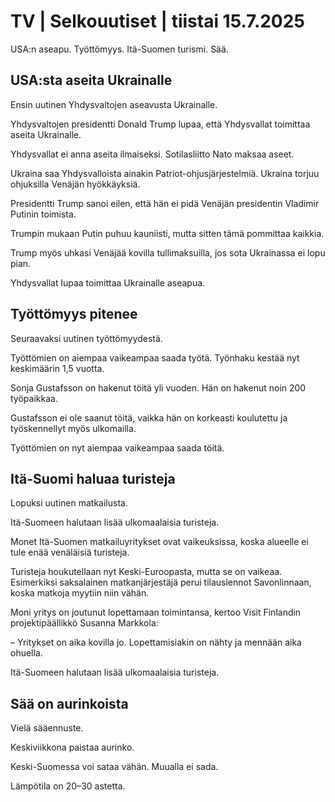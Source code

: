 # TV | Selkouutiset | tiistai 15.7.2025

USA:n aseapu. Työttömyys. Itä-Suomen turismi. Sää.

## USA:sta aseita Ukrainalle

Ensin uutinen Yhdysvaltojen aseavusta Ukrainalle.

Yhdysvaltojen presidentti Donald Trump lupaa, että Yhdysvallat toimittaa aseita Ukrainalle.

Yhdysvallat ei anna aseita ilmaiseksi. Sotilasliitto Nato maksaa aseet.

Ukraina saa Yhdysvalloista ainakin Patriot-ohjusjärjestelmiä. Ukraina torjuu ohjuksilla Venäjän hyökkäyksiä.

Presidentti Trump sanoi eilen, että hän ei pidä Venäjän presidentin Vladimir Putinin toimista.

Trumpin mukaan Putin puhuu kauniisti, mutta sitten tämä pommittaa kaikkia.

Trump myös uhkasi Venäjää kovilla tullimaksuilla, jos sota Ukrainassa ei lopu pian.

Yhdysvallat lupaa toimittaa Ukrainalle aseapua.

## Työttömyys pitenee

Seuraavaksi uutinen työttömyydestä.

Työttömien on aiempaa vaikeampaa saada työtä. Työnhaku kestää nyt keskimäärin 1,5 vuotta.

Sonja Gustafsson on hakenut töitä yli vuoden. Hän on hakenut noin 200 työpaikkaa.

Gustafsson ei ole saanut töitä, vaikka hän on korkeasti koulutettu ja työskennellyt myös ulkomailla.

Työttömien on nyt aiempaa vaikeampaa saada töitä.

## Itä-Suomi haluaa turisteja

Lopuksi uutinen matkailusta.

Itä-Suomeen halutaan lisää ulkomaalaisia turisteja.

Monet Itä-Suomen matkailuyritykset ovat vaikeuksissa, koska alueelle ei tule enää venäläisiä turisteja.

Turisteja houkutellaan nyt Keski-Euroopasta, mutta se on vaikeaa. Esimerkiksi saksalainen matkanjärjestäjä perui tilauslennot Savonlinnaan, koska matkoja myytiin niin vähän.

Moni yritys on joutunut lopettamaan toimintansa, kertoo Visit Finlandin projektipäällikkö Susanna Markkola:

– Yritykset on aika kovilla jo. Lopettamisiakin on nähty ja mennään aika ohuella.

Itä-Suomeen halutaan lisää ulkomaalaisia turisteja.

## Sää on aurinkoista

Vielä sääennuste.

Keskiviikkona paistaa aurinko.

Keski-Suomessa voi sataa vähän. Muualla ei sada.

Lämpötila on 20–30 astetta.
